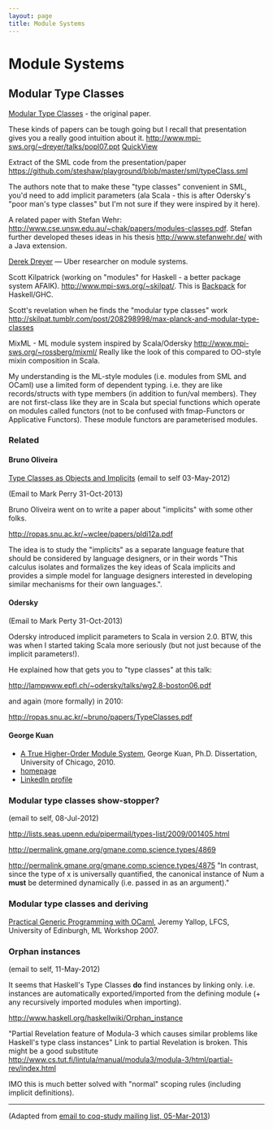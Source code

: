 ```yaml
---
layout: page
title: Module Systems
---
```


# Module Systems

## Modular Type Classes

[Modular Type
Classes](http://www.cse.unsw.edu.au/~chak/papers/DHC07.html) - the
original paper.

These kinds of papers can be tough going but I recall that presentation
gives you a really good intuition about it.
<http://www.mpi-sws.org/~dreyer/talks/popl07.ppt>
[QuickView](https://docs.google.com/viewer?a=v&q=cache:cx96awCp_lIJ:www.mpi-sws.org/~dreyer/talks/popl07.ppt+&hl=en&pid=bl&srcid=ADGEESg5e53hOkNZbmS0DeLJXGi53_bh1sP-L5LwI3TDc6E2EzXcwJ3DV-mbgFsi3TLY7sS2jgXJvaCl9nmma4pLJSBTnjPZEBiQIixaNwGxCOpzf_hWWbaMETVEVywbvWBw-ar62CLR&sig=AHIEtbQBIMONy2dxxecTju1aCnWiTcdn0A)

Extract of the SML code from the presentation/paper
<https://github.com/steshaw/playground/blob/master/sml/typeClass.sml>

The authors note that to make these "type classes" convenient in SML,
you'd need to add implicit parameters (ala Scala - this is after
Odersky's "poor man's type classes" but I'm not sure if they were
inspired by it here).

A related paper with Stefan Wehr:
<http://www.cse.unsw.edu.au/~chak/papers/modules-classes.pdf>. Stefan
further developed theses ideas in his thesis <http://www.stefanwehr.de/>
with a Java extension.

[Derek Dreyer](http://www.mpi-sws.org/~dreyer/) — Uber researcher on
module systems.

Scott Kilpatrick (working on "modules" for Haskell - a better package
system AFAIK). <http://www.mpi-sws.org/~skilpat/>. This is
[Backpack](http://plv.mpi-sws.org/backpack/) for Haskell/GHC.

Scott's revelation when he finds the "modular type classes" work
<http://skilpat.tumblr.com/post/208298998/max-planck-and-modular-type-classes>

MixML - ML module system inspired by Scala/Odersky
<http://www.mpi-sws.org/~rossberg/mixml/> Really like the look of this
compared to OO-style mixin composition in Scala.

My understanding is the ML-style modules (i.e. modules from SML and
OCaml) use a limited form of dependent typing. i.e. they are like
records/structs with type members (in addition to fun/val members). They
are not first-class like they are in Scala but special functions which
operate on modules called functors (not to be confused with
fmap-Functors or Applicative Functors). These module functors are
parameterised modules.

### Related

#### Bruno Oliveira

[Type Classes as Objects and
Implicits](http://ropas.snu.ac.kr/~bruno/papers/TypeClasses.pdf) (email
to self 03-May-2012)

(Email to Mark Perry 31-Oct-2013)

Bruno Oliveira went on to write a paper about "implicits" with some
other folks.

<http://ropas.snu.ac.kr/~wclee/papers/pldi12a.pdf>

The idea is to study the "implicits" as a separate language feature that
should be considered by language designers, or in their words "This
calculus isolates and formalizes the key ideas of Scala implicits and
provides a simple model for language designers interested in developing
similar mechanisms for their own languages.".

#### Odersky

(Email to Mark Perty 31-Oct-2013)

Odersky introduced implicit parameters to Scala in version 2.0. BTW,
this was when I started taking Scala more seriously (but not just
because of the implicit parameters!).

He explained how that gets you to "type classes" at this talk:

<http://lampwww.epfl.ch/~odersky/talks/wg2.8-boston06.pdf>

and again (more formally) in 2010:

<http://ropas.snu.ac.kr/~bruno/papers/TypeClasses.pdf>

#### George Kuan

-   [A True Higher-Order Module
    System](http://smlnj-gforge.cs.uchicago.edu/scm/viewvc.php/*checkout*/papers/hofsem/dissertation/kuan-dissertation.pdf?root=smlnj),
    George Kuan, Ph.D. Dissertation, University of Chicago, 2010.
-   [homepage](http://www.cs.hmc.edu/~gkuan/)
-   [LinkedIn
    profile](http://www.linkedin.com/pub/george-kuan/6/672/324)

### Modular type classes show-stopper?

(email to self, 08-Jul-2012)

<http://lists.seas.upenn.edu/pipermail/types-list/2009/001405.html>

<http://permalink.gmane.org/gmane.comp.science.types/4869>

<http://permalink.gmane.org/gmane.comp.science.types/4875> "In contrast,
since the type of x is universally quantified, the canonical instance of
Num a **must** be determined dynamically (i.e. passed in as an
argument)."

### Modular type classes and deriving

[Practical Generic Programming with
OCaml](http://research.microsoft.com/en-us/um/people/crusso/ml2007/slides/yallop-ml07.pdf),
Jeremy Yallop, LFCS, University of Edinburgh, ML Workshop 2007.

### Orphan instances

(email to self, 11-May-2012)

It seems that Haskell's Type Classes **do** find instances by linking
only. i.e. instances are automatically exported/imported from the
defining module (+ any recursively imported modules when importing).

<http://www.haskell.org/haskellwiki/Orphan_instance>

"Partial Revelation feature of Modula-3 which causes similar problems
like Haskell's type class instances" Link to partial Revelation is
broken. This might be a good substitute
<http://www.cs.tut.fi/lintula/manual/modula3/modula-3/html/partial-rev/index.html>

IMO this is much better solved with "normal" scoping rules (including
implicit definitions).

---
(Adapted from [email to coq-study mailing list, 05-Mar-2013](http://lists.bfpg.org/mailman/private/coq-study/2013-March/000129.html))
